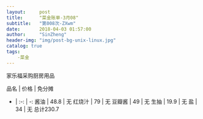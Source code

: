 ```yaml
---
layout:     post
title:      "菜金账单-3月08"
subtitle:   "第008次-ZXwm"
date:       2018-04-03 01:57:00
author:     "SinZheng"
header-img: "img/post-bg-unix-linux.jpg"
catalog: true
tags:
    -菜金
---
```

  家乐福采购厨房用品

品名 | 价格 | 免分摊 
- | :-: | -: 
酱油 | 48.8 | 无
红烧汁 | 79 | 无
豆瓣酱 | 49 | 无
生抽 | 19.9 | 无
盐 | 34 | 无
总计230.7
